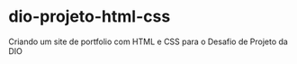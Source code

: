 # dio-projeto-html-css
Criando um site de portfolio com HTML e CSS para o Desafio de Projeto da DIO
